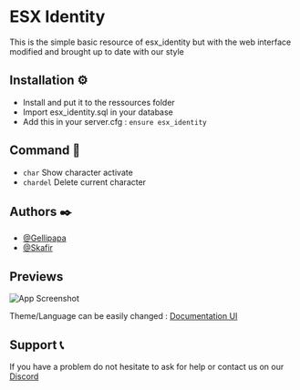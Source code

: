 # ESX Identity

This is the simple basic resource of esx_identity but with the web interface modified and brought up to date with our style

## Installation ⚙️

- Install and put it to the ressources folder
- Import esx_identity.sql in your database
- Add this in your server.cfg : `ensure esx_identity`

## Command 🔧

- `char` Show character activate
- `chardel` Delete current character
## Authors ✒️

- [@Gellipapa](https://github.com/Gellipapa)
- [@Skafir](https://github.com/Skafir)

## Previews

![App Screenshot](https://cdn.discordapp.com/attachments/905724783885426698/1219685958526439455/image.png?ex=660c3411&is=65f9bf11&hm=588c56e3ec5c4ce02c4b6670162d029ad91b63cf42b2317900a5ca266eb770fa&)

Theme/Language can be easily changed : [Documentation UI](https://doc.var-fivem.com/theme-translate/change-theme)

## Support 📞

If you have a problem do not hesitate to ask for help or contact us on our [Discord](https://discord.gg/M396eGN2GW)
